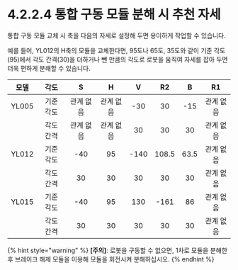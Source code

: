 ﻿# 4.2.2.4 통합 구동 모듈 분해 시 추천 자세

통합 구동 모듈 교체 시 축을 다음의 자세로 설정해 두면 용이하게 작업할 수 있습니다.

예를 들어, YL012의 H축의 모듈을 교체한다면, 95도나 65도, 35도와 같이 기준 각도(95)에서 각도 간격(30)을 더하거나 뺀 만큼의 각도로 로봇을 움직여 자세를 잡아 두면 더욱 편하게 분해할 수 있습니다.

| **모델** | **각도** | **S** | **H** | **V** | **R2** | **B** | **R1** |
| :----: | :----: | :---: | :---: | :---: | :----: | :---: | :----: |
|  YL005 |  기준 각도 | 관계 없음 | 관계 없음 |  -30  |   30   |  -15  |  관계 없음 |
|        |  각도 간격 | 관계 없음 | 관계 없음 |   30  |   30   |   30  |  관계 없음 |
|  YL012 |  기준 각도 |  -40  |   95  |  -140 |  108.5 |  63.5 |  관계 없음 |
|        |  각도 간격 |   30  |   30  |   30  |   30   |   30  |  관계 없음 |
|  YL015 |  기준 각도 |  -40  |   95  |  130  |  -161  |   86  |  관계 없음 |
|        |  각도 간격 |   30  |   30  |   30  |   30   |   30  |  관계 없음 |

{% hint style="warning" %}
**\[주의]**: 로봇을 구동할 수 없으면, 1차로 모듈을 분해한 후 브레이크 해제 모듈을 이용해 모듈을 회전시켜 분해하십시오.
{% endhint %}
